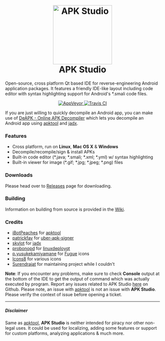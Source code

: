 <h1 align="center">
  <a href="http://www.vaibhavpandey.com/apkstudio/">
    <img src="https://raw.githubusercontent.com/vaibhavpandeyvpz/apkstudio/master/resources/icon.png" alt="APK Studio" height="192px">
  </a>
  <br>
  APK Studio
</h1>

Open-source, cross platform Qt based IDE for reverse-engineering Android application packages. It features a friendly IDE-like layout including code editor with syntax highlighting support for Android's \*.smali code files.

<p align="center">
  <a href="https://ci.appveyor.com/project/vaibhavpandeyvpz/apkstudio">
    <img src="https://img.shields.io/appveyor/ci/vaibhavpandeyvpz/apkstudio.svg" alt="AppVeyor">
  </a>
  <a href="https://travis-ci.org/vaibhavpandeyvpz/apkstudio">
    <img src="https://img.shields.io/travis/vaibhavpandeyvpz/apkstudio.svg" alt="Travis CI">
  </a>
</p>

If you are just willing to quickly decompile an Android app, you can make use of [DeAPK - Online APK Decompiler](https://deapk.vaibhavpandey.com/) which lets you decompile an Android app using [apktool](https://github.com/ibotpeaches/apktool) and [jadx](https://github.com/skylot/jadx).

### Features
- Cross platform, run on **Linux**, **Mac OS X** & **Windows**
- Decompile/recompile/sign & install APKs
- Built-in code editor (\*.java; \*.smali; \*.xml; \*.yml) w/ syntax highlighting
- Built-in viewer for image (\*.gif; \*.jpg; \*.jpeg; \*.png) files

### Downloads
Please head over to [Releases](https://github.com/vaibhavpandeyvpz/apkstudio/releases) page for downloading.

### Building
Information on building from source is provided in the [Wiki](https://github.com/vaibhavpandeyvpz/apkstudio/wiki).

### Credits
- [iBotPeaches](https://github.com/iBotPeaches) for [apktool](https://ibotpeaches.github.io/Apktool)
- [patrickfav](https://github.com/patrickfav) for [uber-apk-signer](https://github.com/patrickfav/uber-apk-signer)
- [skylot](https://github.com/skylot) for [jadx](https://github.com/skylot/jadx)
- [probonopd](https://github.com/probonopd) for [linuxdeployqt](https://github.com/probonopd/linuxdeployqt)
- [p.yusukekamiyamane](https://p.yusukekamiyamane.com/) for [Fugue](https://p.yusukekamiyamane.com/) icons
- [Icons8](https://icons8.com/) for various icons
- [Surendrajat](https://github.com/Surendrajat) for maintaining project while I couldn't

**Note**: If you encounter any problems, make sure to check **Console** output at the bottom of the IDE to get the output of command which was actually executed by program. Report any issues related to APK Studio [here](https://github.com/vaibhavpandeyvpz/apkstudio/issues) on Github. Please note, an issue with [apktool](http://ibotpeaches.github.io/Apktool/) is not an issue with **APK Studio**. Please verify the context of issue before opening a ticket.

---

##### Disclaimer
Same as [apktool](http://ibotpeaches.github.io/Apktool/), **APK Studio** is neither intended for piracy nor other non-legal uses. It could be used for localizing, adding some features or support for custom platforms, analyzing applications &amp; much more.
